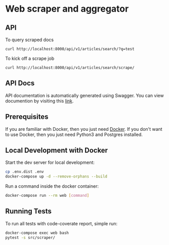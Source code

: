 # Web scraper and aggregator
## API

To query scraped docs

```
curl http://localhost:8000/api/v1/articles/search/?q=test
```

To kick off a scrape job

```
curl http://localhost:8000/api/v1/articles/search/scrape/
```
## API Docs

API documentation is automatically generated using Swagger. You can view documention by visiting this [link](http://localhost:8000/swagger).

## Prerequisites

If you are familiar with Docker, then you just need [Docker](https://docs.docker.com/docker-for-mac/install/). If you don't want to use Docker, then you just need Python3 and Postgres installed.

## Local Development with Docker

Start the dev server for local development:

```bash
cp .env.dist .env
docker-compose up -d --remove-orphans --build
```

Run a command inside the docker container:

```bash
docker-compose run --rm web [command]
```


## Running Tests

To run all tests with code-coverate report, simple run:

```bash
docker-compose exec web bash
pytest -s src/scraper/
```
